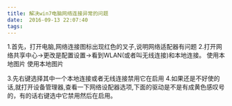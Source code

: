 ```yaml
---
title: 解决win7电脑网络连接异常的问题
date:  2016-09-13 22:07:40
tags:
---
```

1.首先，打开电脑,网络连接图标出现红色的叉子,说明网络适配器有问题
2.打开网络共享中心->更改是配置设置->看到WLAN(或者叫无线连接)和本地连接。
使用本地图片
使用本地图片

3.先右键选择其中一个本地连接或者无线连接禁用它在启用
4.如果还是不好使的话,就打开设备管理器,查看一下网络设配器选项,下面的驱动是不是有成黄色感叹号的，有的话右键选中它禁用然后在启用。